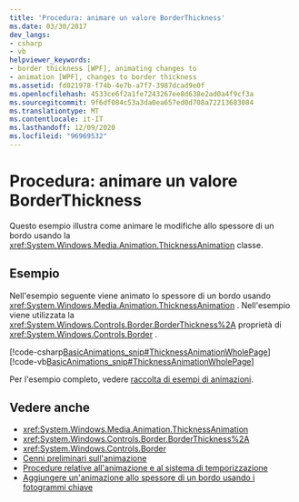 ```yaml
---
title: 'Procedura: animare un valore BorderThickness'
ms.date: 03/30/2017
dev_langs:
- csharp
- vb
helpviewer_keywords:
- border thickness [WPF], animating changes to
- animation [WPF], changes to border thickness
ms.assetid: fd021978-f74b-4e7b-a7f7-3987dcad9e0f
ms.openlocfilehash: 4533ce6f2a1fe7243267ee8d638e2ad0a4f9cf3a
ms.sourcegitcommit: 9f6df084c53a3da0ea657ed0d708a72213683084
ms.translationtype: MT
ms.contentlocale: it-IT
ms.lasthandoff: 12/09/2020
ms.locfileid: "96969532"
---
```

# <a name="how-to-animate-a-borderthickness-value"></a>Procedura: animare un valore BorderThickness
Questo esempio illustra come animare le modifiche allo spessore di un bordo usando la <xref:System.Windows.Media.Animation.ThicknessAnimation> classe.  
  
## <a name="example"></a>Esempio  
 Nell'esempio seguente viene animato lo spessore di un bordo usando <xref:System.Windows.Media.Animation.ThicknessAnimation> . Nell'esempio viene utilizzata la <xref:System.Windows.Controls.Border.BorderThickness%2A> proprietà di <xref:System.Windows.Controls.Border> .  
  
 [!code-csharp[BasicAnimations_snip#ThicknessAnimationWholePage](~/samples/snippets/csharp/VS_Snippets_Wpf/BasicAnimations_snip/CSharp/ThicknessAnimationExample.cs#thicknessanimationwholepage)]
 [!code-vb[BasicAnimations_snip#ThicknessAnimationWholePage](~/samples/snippets/visualbasic/VS_Snippets_Wpf/BasicAnimations_snip/VisualBasic/ThicknessAnimationExample.vb#thicknessanimationwholepage)]  
  
 Per l'esempio completo, vedere [raccolta di esempi di animazioni](https://github.com/Microsoft/WPF-Samples/tree/master/Animation/AnimationExamples).  
  
## <a name="see-also"></a>Vedere anche

- <xref:System.Windows.Media.Animation.ThicknessAnimation>
- <xref:System.Windows.Controls.Border.BorderThickness%2A>
- <xref:System.Windows.Controls.Border>
- [Cenni preliminari sull'animazione](../graphics-multimedia/animation-overview.md)
- [Procedure relative all'animazione e al sistema di temporizzazione](../graphics-multimedia/animation-and-timing-how-to-topics.md)
- [Aggiungere un'animazione allo spessore di un bordo usando i fotogrammi chiave](../graphics-multimedia/how-to-animate-the-thickness-of-a-border-by-using-key-frames.md)
